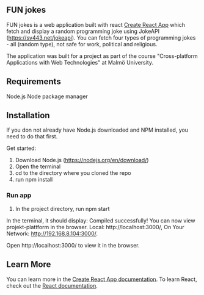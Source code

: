 ## FUN jokes

FUN jokes is a web application built with react [Create React App](https://github.com/facebook/create-react-app) which fetch and display a random programming joke using JokeAPI (https://sv443.net/jokeapi). You can fetch four types of programming jokes - all (random type), not safe for work, political and religious.

The application was built for a project as part of the course "Cross-platform Applications with Web Technologies" at Malmö University.

## Requirements

Node.js
Node package manager

## Installation
If you don not already have Node.js downloaded and NPM installed, you need to do that first.

Get started:
1. Download Node.js (https://nodejs.org/en/download/)
2. Open the terminal
3. cd to the directory where you cloned the repo
4. run npm install

### Run app

1. In the project directory, run npm start

In the terminal, it should display: Compiled successfully! You can now view projekt-plattform in the browser. Local: http://localhost:3000/, On Your Network: http://192.168.8.104:3000/.

Open http://localhost:3000/ to view it in the browser.


## Learn More

You can learn more in the [Create React App documentation](https://facebook.github.io/create-react-app/docs/getting-started).
To learn React, check out the [React documentation](https://reactjs.org/).
